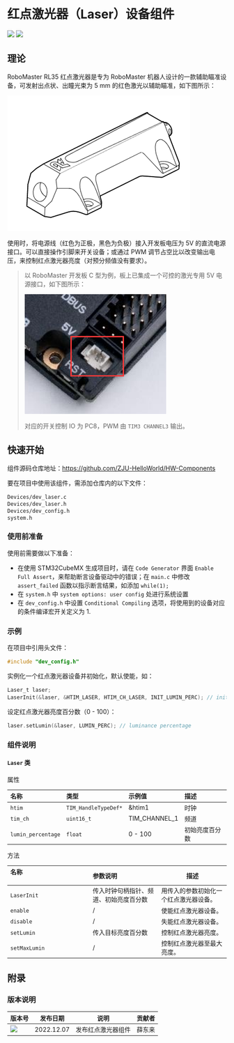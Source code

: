 # 红点激光器（Laser）设备组件

 <img src = "https://img.shields.io/badge/version-1.0.0-green"><sp> <img src = "https://img.shields.io/badge/author-dungloi-lightgrey"> 

## 理论

RoboMaster RL35 红点激光器是专为 RoboMaster 机器人设计的一款辅助瞄准设备，可发射出点状、出瞳光束为 5 mm 的红色激光以辅助瞄准，如下图所示：

![image-20221207205128088](红点激光器设备组件.assets/image-20221207205128088.png)

使用时，将电源线（红色为正极，黑色为负极）接入开发板电压为 5V 的直流电源接口。可以直接操作引脚来开关设备；或通过 PWM 调节占空比以改变输出电压，来控制红点激光器亮度（对预分频值没有要求）。

> 以 RoboMaster 开发板 C 型为例，板上已集成一个可控的激光专用 5V 电源接口，如下图所示：
>
> ![image-20221207204102515](红点激光器设备组件.assets/image-20221207204102515.png) 
>
> 对应的开关控制 IO 为 PC8，PWM 由 `TIM3 CHANNEL3` 输出。

## 快速开始

组件源码仓库地址：<https://github.com/ZJU-HelloWorld/HW-Components>

要在项目中使用该组件，需添加仓库内的以下文件：

```
Devices/dev_laser.c
Devices/dev_laser.h
Devices/dev_config.h
system.h
```

### 使用前准备

使用前需要做以下准备：

* 在使用 STM32CubeMX 生成项目时，请在 `Code Generator` 界面 `Enable Full Assert`，来帮助断言设备驱动中的错误；在 `main.c` 中修改 `assert_failed` 函数以指示断言结果，如添加 `while(1);`
* 在 `system.h` 中 `system options: user config` 处进行系统设置
* 在 `dev_config.h` 中设置 `Conditional Compiling` 选项，将使用到的设备对应的条件编译宏开关定义为 1.

### 示例

在项目中引用头文件：

```c
#include "dev_config.h"
```

实例化一个红点激光器设备并初始化，默认使能，如：

```c
Laser_t laser;
LaserInit(&laser, &HTIM_LASER, HTIM_CH_LASER, INIT_LUMIN_PERC); // init luminance percentage
```

设定红点激光器亮度百分数（0 - 100）：

```c
laser.setLumin(&laser, LUMIN_PERC); // luminance percentage
```


### 组件说明

#### `Laser` 类

属性

| 名称               | 类型                 | 示例值        | 描述           |
| :----------------- | :------------------- | :------------ | :------------- |
| `htim`             | `TIM_HandleTypeDef*` | &htim1        | 时钟           |
| `tim_ch`           | `uint16_t`           | TIM_CHANNEL_1 | 频道           |
| `lumin_percentage` | `float`              | 0 - 100       | 初始亮度百分数 |

方法

| 名称<img width=250/> | 参数说明                               | 描述                                   |
| :------------------- | :------------------------------------- | -------------------------------------- |
| `LaserInit`          | 传入时钟句柄指针、频道、初始亮度百分数 | 用传入的参数初始化一个红点激光器设备。 |
| `enable`             | /                                      | 使能红点激光器设备。                   |
| `disable`            | /                                      | 失能红点激光器设备。                   |
| `setLumin`           | 传入目标亮度百分数                     | 控制红点激光器亮度。                   |
| `setMaxLumin`        | /                                      | 控制红点激光器至最大亮度。             |


## 附录

### 版本说明

| 版本号                                                       | 发布日期   | 说明               | 贡献者 |
| ------------------------------------------------------------ | ---------- | ------------------ | ------ |
| <img src = "https://img.shields.io/badge/version-1.0.0-green"> | 2022.12.07 | 发布红点激光器组件 | 薛东来 |
